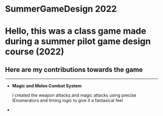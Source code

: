 # SummerGameDesign 2022 <br>
<h1>Hello, this was a class game made during a summer pilot game design course (2022)</h1>
<h2>Here are my contributions towards the game</h2>
<hr>
<ul>
  <li><b>Magic and Melee Combat System</b>
  <p>I created the weapon attacks and magic attacks using precise IEnumerators and timing logic to give it a fantasical feel</p>
  </li>
  <li></li>
